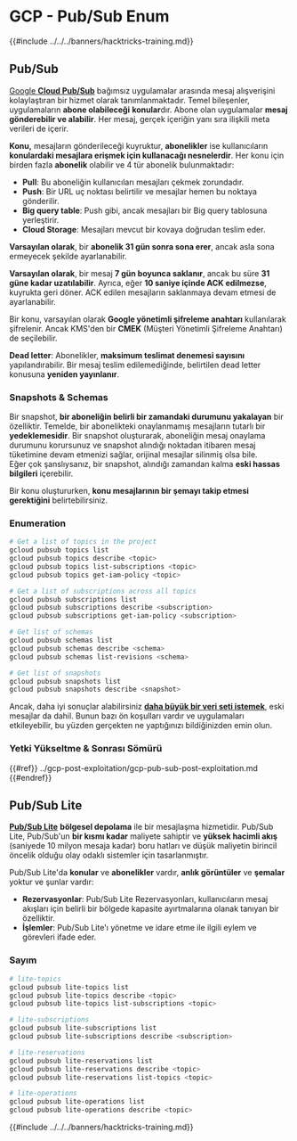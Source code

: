 # GCP - Pub/Sub Enum

{{#include ../../../banners/hacktricks-training.md}}

## Pub/Sub <a href="#reviewing-cloud-pubsub" id="reviewing-cloud-pubsub"></a>

[Google **Cloud Pub/Sub**](https://cloud.google.com/pubsub/) bağımsız uygulamalar arasında mesaj alışverişini kolaylaştıran bir hizmet olarak tanımlanmaktadır. Temel bileşenler, uygulamaların **abone olabileceği** **konular**dır. Abone olan uygulamalar **mesaj gönderebilir ve alabilir**. Her mesaj, gerçek içeriğin yanı sıra ilişkili meta verileri de içerir.

**Konu,** mesajların gönderileceği kuyruktur, **abonelikler** ise kullanıcıların **konulardaki mesajlara erişmek için kullanacağı nesnelerdir**. Her konu için birden fazla **abonelik** olabilir ve 4 tür abonelik bulunmaktadır:

- **Pull**: Bu aboneliğin kullanıcıları mesajları çekmek zorundadır.
- **Push**: Bir URL uç noktası belirtilir ve mesajlar hemen bu noktaya gönderilir.
- **Big query table**: Push gibi, ancak mesajları bir Big query tablosuna yerleştirir.
- **Cloud Storage**: Mesajları mevcut bir kovaya doğrudan teslim eder.

**Varsayılan olarak**, bir **abonelik 31 gün sonra sona erer**, ancak asla sona ermeyecek şekilde ayarlanabilir.

**Varsayılan olarak**, bir mesaj **7 gün boyunca saklanır**, ancak bu süre **31 güne kadar uzatılabilir**. Ayrıca, eğer **10 saniye içinde ACK edilmezse**, kuyrukta geri döner. ACK edilen mesajların saklanmaya devam etmesi de ayarlanabilir.

Bir konu, varsayılan olarak **Google yönetimli şifreleme anahtarı** kullanılarak şifrelenir. Ancak KMS'den bir **CMEK** (Müşteri Yönetimli Şifreleme Anahtarı) de seçilebilir.

**Dead letter**: Abonelikler, **maksimum teslimat denemesi sayısını** yapılandırabilir. Bir mesaj teslim edilemediğinde, belirtilen dead letter konusuna **yeniden yayınlanır**.

### Snapshots & Schemas

Bir snapshot, **bir aboneliğin belirli bir zamandaki durumunu yakalayan** bir özelliktir. Temelde, bir abonelikteki onaylanmamış mesajların tutarlı bir **yedeklemesidir**. Bir snapshot oluşturarak, aboneliğin mesaj onaylama durumunu korursunuz ve snapshot alındığı noktadan itibaren mesaj tüketimine devam etmenizi sağlar, orijinal mesajlar silinmiş olsa bile.\
Eğer çok şanslıysanız, bir snapshot, alındığı zamandan kalma **eski hassas bilgileri** içerebilir.

Bir konu oluştururken, **konu mesajlarının bir şemayı takip etmesi gerektiğini** belirtebilirsiniz.

### Enumeration
```bash
# Get a list of topics in the project
gcloud pubsub topics list
gcloud pubsub topics describe <topic>
gcloud pubsub topics list-subscriptions <topic>
gcloud pubsub topics get-iam-policy <topic>

# Get a list of subscriptions across all topics
gcloud pubsub subscriptions list
gcloud pubsub subscriptions describe <subscription>
gcloud pubsub subscriptions get-iam-policy <subscription>

# Get list of schemas
gcloud pubsub schemas list
gcloud pubsub schemas describe <schema>
gcloud pubsub schemas list-revisions <schema>

# Get list of snapshots
gcloud pubsub snapshots list
gcloud pubsub snapshots describe <snapshot>
```
Ancak, daha iyi sonuçlar alabilirsiniz [**daha büyük bir veri seti istemek**](https://cloud.google.com/pubsub/docs/replay-overview), eski mesajlar da dahil. Bunun bazı ön koşulları vardır ve uygulamaları etkileyebilir, bu yüzden gerçekten ne yaptığınızı bildiğinizden emin olun.

### Yetki Yükseltme & Sonrası Sömürü

{{#ref}}
../gcp-post-exploitation/gcp-pub-sub-post-exploitation.md
{{#endref}}

## Pub/Sub Lite

[**Pub/Sub Lite**](https://cloud.google.com/pubsub/docs/choosing-pubsub-or-lite) **bölgesel depolama** ile bir mesajlaşma hizmetidir. Pub/Sub Lite, Pub/Sub'un **bir kısmı kadar** maliyete sahiptir ve **yüksek hacimli akış** (saniyede 10 milyon mesaja kadar) boru hatları ve düşük maliyetin birincil öncelik olduğu olay odaklı sistemler için tasarlanmıştır.

Pub/Sub Lite'da **konular** ve **abonelikler** vardır, **anlık görüntüler** ve **şemalar** yoktur ve şunlar vardır:

- **Rezervasyonlar**: Pub/Sub Lite Rezervasyonları, kullanıcıların mesaj akışları için belirli bir bölgede kapasite ayırtmalarına olanak tanıyan bir özelliktir.
- **İşlemler**: Pub/Sub Lite'ı yönetme ve idare etme ile ilgili eylem ve görevleri ifade eder.

### Sayım
```bash
# lite-topics
gcloud pubsub lite-topics list
gcloud pubsub lite-topics describe <topic>
gcloud pubsub lite-topics list-subscriptions <topic>

# lite-subscriptions
gcloud pubsub lite-subscriptions list
gcloud pubsub lite-subscriptions describe <subscription>

# lite-reservations
gcloud pubsub lite-reservations list
gcloud pubsub lite-reservations describe <topic>
gcloud pubsub lite-reservations list-topics <topic>

# lite-operations
gcloud pubsub lite-operations list
gcloud pubsub lite-operations describe <topic>
```
{{#include ../../../banners/hacktricks-training.md}}
